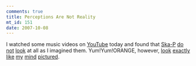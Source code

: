 ```yaml
--- 
comments: true
title: Perceptions Are Not Reality
mt_id: 151
date: 2007-10-08
---
```

I watched some music videos on [YouTube](http://en.wikipedia.org/wiki/YouTube) today and found that [Ska-P](http://en.wikipedia.org/wiki/Ska-P) [do](http://youtube.com/watch?v=Q-Iv7JqlTjw) [not](http://youtube.com/watch?v=cZhl8HU2WQI) [look](http://youtube.com/watch?v=o8EZXKp9gWg) at all as I imagined them.  Yum!Yum!ORANGE, however, [look](http://youtube.com/watch?v=0HJTa_ZPiw0) [exactly](http://youtube.com/watch?v=pSJdx95F_3U) [like](http://youtube.com/watch?v=92-w7P2aicM) [my](http://youtube.com/watch?v=M2uVcKZB3RM) [mind](http://youtube.com/watch?v=-pRyO2Ywx_M) [pictured](http://youtube.com/watch?v=YCJuqLO_a4g).
